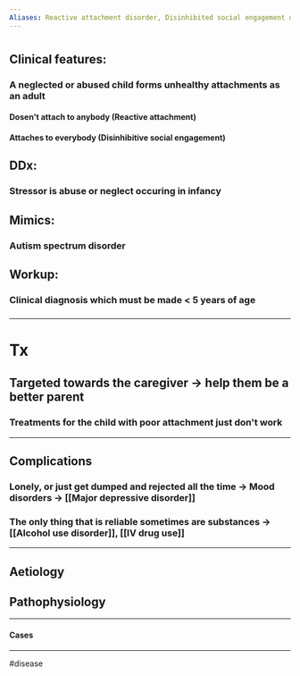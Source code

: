 ```yaml
---
Aliases: Reactive attachment disorder, Disinhibited social engagement disorder
---
```

# 
## Clinical features:
### A neglected or abused child forms unhealthy attachments as an adult
#### Dosen't attach to anybody (Reactive attachment)
#### Attaches to everybody (Disinhibitive social engagement)
## DDx:
### Stressor is abuse or neglect occuring in infancy
## Mimics:
### Autism spectrum disorder
## Workup:
### Clinical diagnosis which must be made < 5 years of age
### 
---
# Tx
## Targeted towards the caregiver -> help them be a better parent
### Treatments for the child with poor attachment just don't work

---
## Complications
### Lonely, or just get dumped and rejected all the time -> Mood disorders -> [[Major depressive disorder]]
### The only thing that is reliable sometimes are substances -> [[Alcohol use disorder]], [[IV drug use]]

---
## Aetiology
## Pathophysiology

---
#### Cases


---
#disease 
